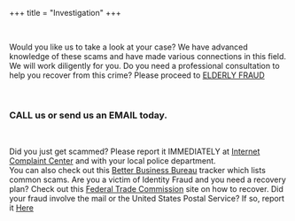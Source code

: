 +++
title = "Investigation"
+++

<br>


Would you like us to take a look at your case?  We have advanced knowledge of these scams and have made various connections in this field. We will work diligently for you.
Do you need a professional consultation to help you recover from this crime?  Please proceed to [ELDERLY FRAUD](https://elderlyfraud.com)

<br>

### CALL us or send us an EMAIL today.    

<br>

Did you just get scammed?  Please report it IMMEDIATELY at [Internet Complaint Center](https://www.ic3.gov/Home/ComplaintChoice) and with your local police department.  
You can also check out this [Better Business Bureau](https://www.bbb.org/scamtracker) tracker which lists common scams.
Are you a victim of Identity Fraud and you need a recovery plan?  Check out this [Federal Trade Commission](https://www.identitytheft.gov/#/) site on how to recover.
Did your fraud involve the mail or the United States Postal Service?  If so, report it [Here](https://www.uspis.gov/report)
<br>
